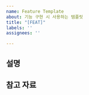 ```yaml
---
name: Feature Template
about: 기능 구현 시 사용하는 템플릿
title: "[FEAT]"
labels: ''
assignees: ''

---
```


## 설명

## 참고 자료
